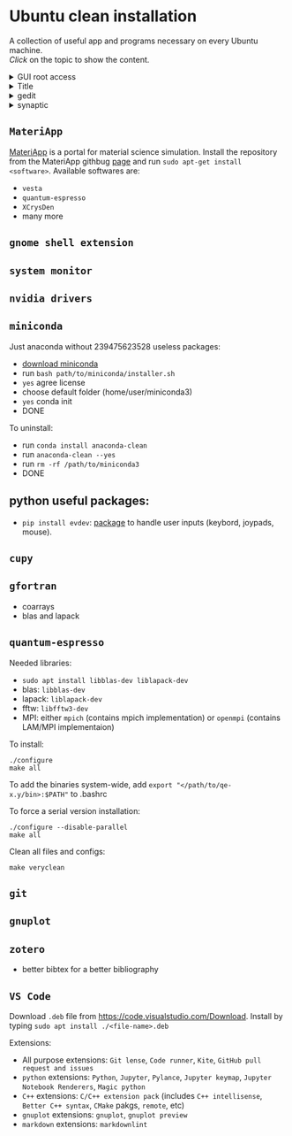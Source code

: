 # Ubuntu clean installation

A collection of useful app and programs necessary on every Ubuntu machine.\
*Click* on the topic to show the content.

<details> <summary>
GUI root access
</summary>
 
1. Set a root password (may be the same as user password) with sudo passwd root. You'll be asked to type the password twice in case of a typo.
2. Unlock the root account with sudo passwd -u root.
3. Edit sudo nano /etc/gdm3/custom.conf, and add the following line under [security]:

AllowRoot=true

4. Edit sudo nano /etc/pam.d/gdm-password, and comment out the following line by adding a # in front of it, like this:

#auth   required    pam_succeed_if.so user != root quiet_success

5. Reboot.
6. Select "Not Listed" at the login screen, then type "root" in the username field, and your root password in the password field.
7. Now you should be logged in as root in your GUI desktop.

</details>

<details> <summary>
Title
</summary>

Content

</details>

<details> <summary>
gedit
</summary>

Syntax highlight for gnuplot:
 - download from [GtkSourceView](https://wiki.gnome.org/Projects/GtkSourceView/LanguageDefinitions)
 - run `sudo cp /path/to/gnuplot.lang /usr/share/gtksourceview-4/language-specs/`

</details>


<details> <summary>
synaptic
</summary>

Packages to install:
- `exfat-utils`,to operate on exfat filesystems
- `eigen`, C++ library for linear algebra (needed to compile tortoise)

</details>




## `MateriApp`
[MateriApp](https://ma.issp.u-tokyo.ac.jp/en) is a portal for material science simulation. Install the repository from the MateriApp githbug [page](https://github.com/cmsi/MateriAppsLive/wiki/UsingMateriAppsInDebian-en) and run `sudo apt-get install <software>`. Available softwares are:
 - `vesta`
 - `quantum-espresso`
 - `XCrysDen`
 - many more

## `gnome shell extension`

## `system monitor`

## `nvidia drivers`

## `miniconda`
Just anaconda without 239475623528 useless packages:
- [download miniconda](https://docs.conda.io/projects/miniconda/en/latest/index.html)
- run `bash path/to/miniconda/installer.sh`
- `yes` agree license
- choose default folder (home/user/miniconda3)
- `yes` conda init
- DONE

To uninstall:
- run `conda install anaconda-clean`
- run `anaconda-clean --yes`
- run `rm -rf /path/to/miniconda3`
- DONE

## python useful packages:
 - `pip install evdev`: [package](https://python-evdev.readthedocs.io/en/latest/index.html) to handle user inputs (keybord, joypads, mouse).

## `cupy`

## `gfortran`
 - coarrays
 - blas and lapack

## `quantum-espresso`
Needed libraries:
 - `sudo apt install libblas-dev liblapack-dev`
 - blas: `libblas-dev`
 - lapack: `liblapack-dev`
 - fftw: `libfftw3-dev`
 - MPI: either `mpich` (contains mpich implementation) or `openmpi` (contains LAM/MPI implementaion)

To install:
```
./configure
make all
```
To add the binaries system-wide, add `export "</path/to/qe-x.y/bin>:$PATH"` to .bashrc

To force a serial version installation:
```
./configure --disable-parallel
make all
```

Clean all files and configs:
```
make veryclean
```

## `git`

## `gnuplot`

## `zotero`
 - better bibtex for a better bibliography

## `VS Code`
Download `.deb` file from <https://code.visualstudio.com/Download>.
Install by typing `sudo apt install ./<file-name>.deb`

Extensions:
- All purpose extensions: `Git lense`, `Code runner`, `Kite`, `GitHub pull request and issues`
- `python` extensions: `Python`, `Jupyter`, `Pylance`, `Jupyter keymap`, `Jupyter Notebook Renderers`, `Magic python`
- `C++` extensions: `C/C++ extension pack` (includes `C++ intellisense`, `Better C++ syntax`, `CMake` pakgs, `remote`, etc)
- `gnuplot` extensions: `gnuplot`, `gnuplot preview`
- `markdown` extensions: `markdownlint`
